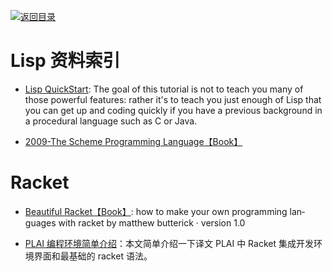 [![返回目录](https://parg.co/UGo)](https://parg.co/b4z) 
 
# Lisp 资料索引

- [Lisp QuickStart](http://cs.gmu.edu/~sean/lisp/LispTutorial.html): The goal of this tutorial is not to teach you many of those powerful features: rather it's to teach you just enough of Lisp that you can get up and coding quickly if you have a previous background in a procedural language such as C or Java.

- [2009-The Scheme Programming Language【Book】](http://www.scheme.com/tspl4/)

# Racket

- [Beautiful Racket【Book】](http://beautifulracket.com/): how to make your own pro­gram­ming lan­guages with racket by matthew but­t­er­ick · ver­sion 1.0

- [PLAI 编程环境简单介绍](https://zhuanlan.zhihu.com/p/24634895)：本文简单介绍一下译文 PLAI 中 Racket 集成开发环境界面和最基础的 racket 语法。